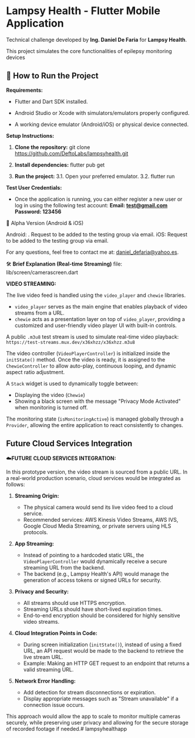 # Lampsy Health - Flutter Mobile Application
Technical challenge developed by **Ing. Daniel De Faria** for **Lampsy Health**.

This project simulates the core functionalities of epilepsy monitoring devices

## 🚀 How to Run the Project

**Requirements:**

- Flutter and Dart SDK installed.

- Android Studio or Xcode with simulators/emulators properly configured.

- A working device emulator (Android/iOS) or physical device connected.

**Setup Instructions:**
1. **Clone the repository:** 
   git clone https://github.com/DeftoLabs/lampsyhealth.git

2. **Install dependencies:** flutter pub get

3. **Run the project:** 
    3.1. Open your preferred emulator.
    3.2. flutter run

**Test User Credentials:**

- Once the application is running, you can either register a new user or log in using the following test account:
    **Email: test@gmail.com**
    **Password: 123456**

📲 Alpha Version (Android & iOS)

Android: . Request to be added to the testing group via email.
iOS: Request to be added to the testing group via email.

For any questions, feel free to contact me at: daniel_defaria@yahoo.es.


🛠️ **Brief Explanation (Real-time Streaming)**
file: lib/screen/camerascreen.dart

 **VIDEO STREAMING:**

 The live video feed is handled using the `video_player` and `chewie` libraries.

 - `video_player` serves as the main engine that enables playback of video streams from a URL.
 - `chewie` acts as a presentation layer on top of `video_player`, providing a customized and user-friendly video player UI with built-in controls.

 A public `.m3u8` test stream is used to simulate real-time video playback:
 `https://test-streams.mux.dev/x36xhzz/x36xhzz.m3u8`

 The video controller (`VideoPlayerController`) is initialized inside the `initState()` method.
 Once the video is ready, it is assigned to the `ChewieController` to allow auto-play, continuous looping,
 and dynamic aspect ratio adjustment.

 A `Stack` widget is used to dynamically toggle between:
 - Displaying the video (`Chewie`)
 - Showing a black screen with the message "Privacy Mode Activated" when monitoring is turned off.

 The monitoring state (`isMonitoringActive`) is managed globally through a `Provider`,
 allowing the entire application to react consistently to changes.

 ## Future Cloud Services Integration
 ☁️**FUTURE CLOUD SERVICES INTEGRATION:**

 In this prototype version, the video stream is sourced from a public URL.
 In a real-world production scenario, cloud services would be integrated as follows:

 1. **Streaming Origin:**
    - The physical camera would send its live video feed to a cloud service.
    - Recommended services: AWS Kinesis Video Streams, AWS IVS, Google Cloud Media Streaming, or private servers using HLS protocols.

 2. **App Streaming:**
    - Instead of pointing to a hardcoded static URL, the `VideoPlayerController` would dynamically receive a secure streaming URL from the backend.
    - The backend (e.g., Lampsy Health's API) would manage the generation of access tokens or signed URLs for security.

 3. **Privacy and Security:**
    - All streams should use HTTPS encryption.
    - Streaming URLs should have short-lived expiration times.
    - End-to-end encryption should be considered for highly sensitive video streams.

 4. **Cloud Integration Points in Code:**
    - During screen initialization (`initState()`), instead of using a fixed URL, an API request would be made to the backend to retrieve the live stream URL.
    - Example: Making an HTTP GET request to an endpoint that returns a valid streaming URL.

 5. **Network Error Handling:**
    - Add detection for stream disconnections or expiration.
    - Display appropriate messages such as "Stream unavailable" if a connection issue occurs.

 This approach would allow the app to scale to monitor multiple cameras securely, while preserving user privacy and allowing for the secure storage of recorded footage if needed.# lampsyhealthapp
